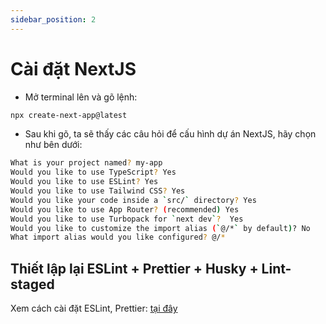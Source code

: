 ```yaml
---
sidebar_position: 2
---
```


# Cài đặt NextJS

- Mở terminal lên và gõ lệnh:

```bash
npx create-next-app@latest
```

- Sau khi gõ, ta sẽ thấy các câu hỏi để cấu hình dự án NextJS, hãy chọn như bên dưới:

```bash
What is your project named? my-app
Would you like to use TypeScript? Yes
Would you like to use ESLint? Yes
Would you like to use Tailwind CSS? Yes
Would you like your code inside a `src/` directory? Yes
Would you like to use App Router? (recommended) Yes
Would you like to use Turbopack for `next dev`?  Yes
Would you like to customize the import alias (`@/*` by default)? No
What import alias would you like configured? @/*
```

## Thiết lập lại ESLint + Prettier + Husky + Lint-staged

Xem cách cài đặt ESLint, Prettier: [tại đây](https://nmc-docs.github.io/eslint-prettier/setting/nextjs-setup)
